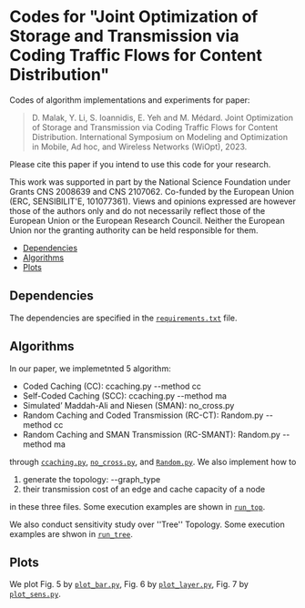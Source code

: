 # Codes for "Joint Optimization of Storage and Transmission via Coding Traffic Flows for Content Distribution"

Codes of algorithm implementations and experiments for paper:
>D. Malak, Y. Li, S. Ioannidis, E. Yeh and M. Médard. Joint Optimization of Storage and Transmission via Coding Traffic Flows for Content Distribution. International Symposium on Modeling and Optimization in Mobile, Ad hoc, and Wireless Networks (WiOpt), 2023.

Please cite this paper if you intend to use this code for your research. 

This work was supported in part by the National Science Foundation under Grants CNS 2008639 and CNS 2107062. Co-funded by the European Union (ERC, SENSIBILIT\'E, 101077361). Views and opinions expressed are however those of the authors only and do not necessarily reflect those of the European Union or the European Research Council. Neither the European Union nor the granting authority can be held responsible for them.

* [Dependencies](#dependencies)
* [Algorithms](#algorithms)
* [Plots](#plots)

## Dependencies
The dependencies are specified in the [``requirements.txt``](requirements.txt) file. 

## Algorithms
In our paper, we implemetnted 5 algorithm:
* Coded Caching (CC): ccaching.py --method cc
* Self-Coded Caching (SCC): ccaching.py --method ma
* Simulated’ Maddah-Ali and Niesen (SMAN): no_cross.py 
* Random Caching and Coded Transmission (RC-CT): Random.py --method cc
* Random Caching and SMAN Transmission (RC-SMANT): Random.py --method ma

through [``ccaching.py``](ccaching.py), [``no_cross.py``](no_cross.py), and [``Random.py``](Random.py). 
We also implement how to
1. generate the topology: --graph_type
2. their transmission cost of an edge and cache capacity of a node

in these three files. Some execution examples are shown in [``run_top``](run_top).

We also conduct sensitivity study over ''Tree'' Topology.
Some execution examples are shwon in [``run_tree``](run_tree).

## Plots
We plot Fig. 5 by [``plot_bar.py``](plot_bar.py),
Fig. 6 by [``plot_layer.py``](plot_layer.py),
Fig. 7 by [``plot_sens.py``](plot_sens.py).


